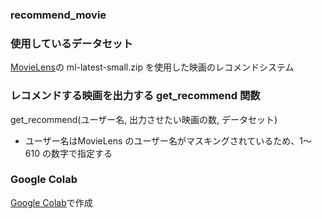 ### recommend_movie

### 使用しているデータセット
[MovieLens](https://grouplens.org/datasets/movielens/)の ml-latest-small.zip を使用した映画のレコメンドシステム  

### レコメンドする映画を出力する get_recommend 関数
get_recommend(ユーザー名, 出力させたい映画の数, データセット)  
* ユーザー名はMovieLens のユーザー名がマスキングされているため、1～610 の数字で指定する

### Google Colab
[Google Colab](https://colab.research.google.com/drive/1nYns4vht6UqcsAtHn8cb6z8dA4PYnln2?usp=sharing)で作成   
